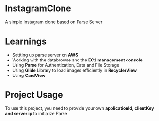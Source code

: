 # InstagramClone
A simple Instagram clone based on Parse Server

# Learnings
- Settting up parse server on <b>AWS</b>
- Working with the databrowse and the <b>EC2 management console </b>
- Using <b>Parse</b> for Authentication, Data and File Storage
- Using <b>Glide</b> Library to load images efficiently in <b>RecyclerView</b>
- Using <b>CardView</b>


# Project Usage
To use this project, you need to provide your own <b>applicationId, clientKey and server ip</b> to initialize Parse

